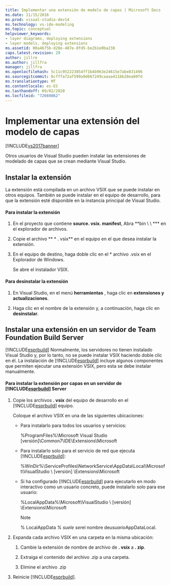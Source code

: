 ```yaml
---
title: Implementar una extensión de modelo de capas | Microsoft Docs
ms.date: 11/15/2016
ms.prod: visual-studio-dev14
ms.technology: vs-ide-modeling
ms.topic: conceptual
helpviewer_keywords:
- layer diagrams, deploying extensions
- layer models, deploying extensions
ms.assetid: 00a4675b-d20e-487e-8fd5-be2b1e0ba238
caps.latest.revision: 29
author: jillre
ms.author: jillfra
manager: jillfra
ms.openlocfilehash: 5c11c952223854ff1b4b963e24615e7abe831496
ms.sourcegitcommit: 6cfffa72af599a9d667249caaaa411bb28ea69fd
ms.translationtype: MT
ms.contentlocale: es-ES
ms.lasthandoff: 09/02/2020
ms.locfileid: "72669862"
---
```

# <a name="deploy-a-layer-model-extension"></a>Implementar una extensión del modelo de capas
[!INCLUDE[vs2017banner](../includes/vs2017banner.md)]

Otros usuarios de Visual Studio pueden instalar las extensiones de modelado de capas que se crean mediante Visual Studio.

## <a name="installing-your-extension"></a>Instalar la extensión
 La extensión está compilada en un archivo VSIX que se puede instalar en otros equipos. También se puede instalar en el equipo de desarrollo, para que la extensión esté disponible en la instancia principal de Visual Studio.

#### <a name="to-install-the-extension"></a>Para instalar la extensión

1. En el proyecto que contiene **source. vsix. manifest**, Abra **bin \\ \\ *** en el explorador de archivos.

2. Copie el archivo ** \* . vsix** en el equipo en el que desea instalar la extensión.

3. En el equipo de destino, haga doble clic en el * archivo .vsix en el Explorador de Windows.

    Se abre el instalador VSIX.

#### <a name="to-uninstall-the-extension"></a>Para desinstalar la extensión

1. En Visual Studio, en el menú **herramientas** , haga clic en **extensiones y actualizaciones**.

2. Haga clic en el nombre de la extensión y, a continuación, haga clic en **desinstalar**.

## <a name="installing-an-extension-on-a-team-foundation-build-server"></a>Instalar una extensión en un servidor de Team Foundation Build Server
 [!INCLUDE[esprbuild](../includes/esprbuild-md.md)] Normalmente, los servidores no tienen instalado Visual Studio y, por lo tanto, no se puede instalar VSIX haciendo doble clic en él. La instalación de [!INCLUDE[esprbuild](../includes/esprbuild-md.md)] incluye algunos componentes que permiten ejecutar una extensión VSIX, pero esta se debe instalar manualmente.

#### <a name="to-install-your-layer-extension-on-a-esprbuild-server"></a>Para instalar la extensión por capas en un servidor de [!INCLUDE[esprbuild](../includes/esprbuild-md.md)] Server

1. Copie los archivos **. vsix** del equipo de desarrollo en el [!INCLUDE[esprbuild](../includes/esprbuild-md.md)] equipo.

     Coloque el archivo VSIX en una de las siguientes ubicaciones:

    - Para instalarlo para todos los usuarios y servicios:

         %ProgramFiles%\Microsoft Visual Studio [versión]\Common7\IDE\Extensions\Microsoft

    - Para instalarlo solo para el servicio de red que ejecuta [!INCLUDE[esprbuild](../includes/esprbuild-md.md)]:

         %WinDir%\ServiceProfiles\NetworkService\AppData\Local\Microsoft\VisualStudio \\ [versión] \Extensions\Microsoft

    - Si ha configurado [!INCLUDE[esprbuild](../includes/esprbuild-md.md)] para ejecutarlo en modo interactivo como un usuario concreto, puede instalarlo solo para ese usuario:

         %LocalAppData%\Microsoft\VisualStudio \\ [versión] \Extensions\Microsoft

        > [!NOTE]
        > % LocalAppData *% suele ser*el nombre de*usuario*AppDataLocal.

2. Expanda cada archivo VSIX en una carpeta en la misma ubicación:

    1. Cambie la extensión de nombre de archivo de **. vsix** a **. zip**.

    2. Extraiga el contenido del archivo .zip a una carpeta.

    3. Elimine el archivo .zip

3. Reinicie [!INCLUDE[esprbuild](../includes/esprbuild-md.md)].
